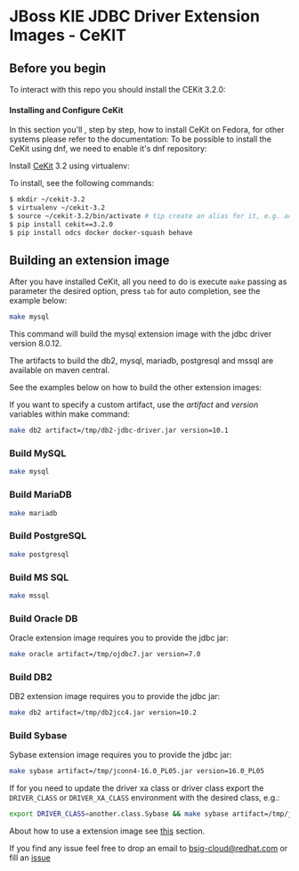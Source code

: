 # JBoss KIE JDBC Driver Extension Images - CeKIT

## Before you begin

To interact with this repo you should install the CEKit 3.2.0:

#### Installing and Configure CeKit
In this section you'll , step by step, how to install CeKit on Fedora, for other systems please refer to the documentation: 
To be possible to install the CeKit using dnf, we need to enable it's dnf repository:

Install [CeKit](https://docs.cekit.io/en/latest/handbook/installation/instructions.html#other-systems) 3.2 using virtualenv: 

To install, see the following commands:

```bash
$ mkdir ~/cekit-3.2
$ virtualenv ~/cekit-3.2
$ source ~/cekit-3.2/bin/activate # tip create an alias for it, e.g. activate-cekit-3.2
$ pip install cekit==3.2.0 
$ pip install odcs docker docker-squash behave
```


## Building an extension image

After you have installed CeKit, all you need to do is execute ```make``` passing
as parameter the desired option, press `tab` for auto completion, see the example below: 

```bash
make mysql
```

This command will build the mysql extension image with the jdbc driver version 8.0.12.

The artifacts to build the db2, mysql, mariadb, postgresql and mssql are available on maven central.

See the examples below on how to build the other extension images:

If you want to specify a custom artifact, use the *artifact* and *version* variables within make command:

```bash
make db2 artifact=/tmp/db2-jdbc-driver.jar version=10.1
```

### Build MySQL

```bash
make mysql
```

### Build MariaDB

```bash
make mariadb
```

### Build PostgreSQL

```bash
make postgresql
```

### Build MS SQL

```bash
make mssql
```

### Build Oracle DB

Oracle extension image requires you to provide the jdbc jar:

```bash
make oracle artifact=/tmp/ojdbc7.jar version=7.0
```

### Build DB2

DB2 extension image requires you to provide the jdbc jar:

```bash
make db2 artifact=/tmp/db2jcc4.jar version=10.2
```

### Build Sybase

Sybase extension image requires you to provide the jdbc jar:

```bash
make sybase artifact=/tmp/jconn4-16.0_PL05.jar version=16.0_PL05
```

If for you need to update the driver xa class or driver class export the `DRIVER_CLASS` or `DRIVER_XA_CLASS` environment
with the desired class, e.g.:

```bash
export DRIVER_CLASS=another.class.Sybase && make sybase artifact=/tmp/jconn4-16.0_PL05.jar version=16.0_PL0
```

About how to use a extension image see [this](../README.md#how-to-use-the-extension-images) section.

If you find any issue feel free to drop an email to bsig-cloud@redhat.com or fill an [issue](https://issues.jboss.org/projects/RHPAM)
